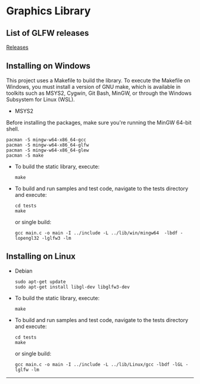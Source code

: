 # Graphics Library

## List of GLFW releases

   [Releases](https://github.com/glfw/glfw/releases)

## Installing on Windows

This project uses a Makefile to build the library. To execute the Makefile on Windows, you must install a version of GNU make,
which is available in toolkits such as MSYS2, Cygwin, Git Bash, MinGW, or through the Windows Subsystem for Linux (WSL).

- MSYS2

Before installing the packages, make sure you're running the MinGW 64-bit shell.

   ```
   pacman -S mingw-w64-x86_64-gcc
   pacman -S mingw-w64-x86_64-glfw
   pacman -S mingw-w64-x86_64-glew
   pacman -S make
   ```

- To build the static library, execute:

   ```
   make
   ```

- To build and run samples and test code, navigate to the tests directory and execute:

   ```
   cd tests
   make
   ```
   or single build:
   ```
   gcc main.c -o main -I ../include -L ../lib/win/mingw64  -lbdf -lopengl32 -lglfw3 -lm
   ```

## Installing on Linux

- Debian

   ```
   sudo apt-get update
   sudo apt-get install libgl-dev libglfw3-dev
   ```
- To build the static library, execute:

   ```
   make
   ```

- To build and run samples and test code, navigate to the tests directory and execute:

   ```
   cd tests
   make
   ```
   or single build:
   ```
   gcc main.c -o main -I ../include -L ../lib/Linux/gcc -lbdf -lGL -lglfw -lm
   ```
---
